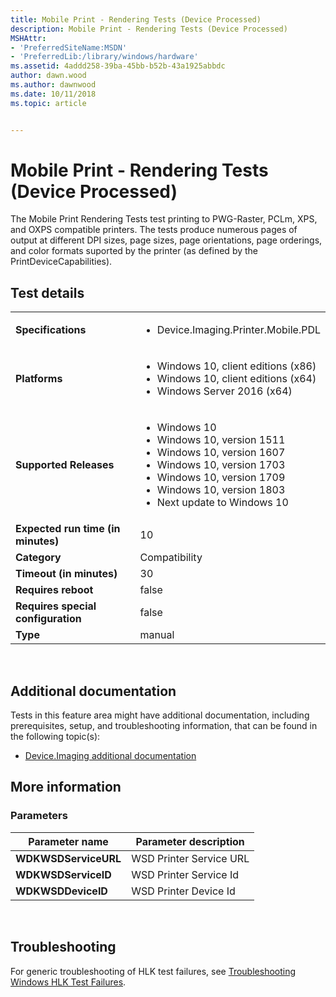 ```yaml
---
title: Mobile Print - Rendering Tests (Device Processed)
description: Mobile Print - Rendering Tests (Device Processed)
MSHAttr:
- 'PreferredSiteName:MSDN'
- 'PreferredLib:/library/windows/hardware'
ms.assetid: 4addd258-39ba-45bb-b52b-43a1925abbdc
author: dawn.wood
ms.author: dawnwood
ms.date: 10/11/2018
ms.topic: article


---
```


# <span id="p_hlk_test.cd90a4d6-b7e5-4ee1-aea4-84b9ff58ebba"></span>Mobile Print - Rendering Tests (Device Processed)


The Mobile Print Rendering Tests test printing to PWG-Raster, PCLm, XPS, and OXPS compatible printers. The tests produce numerous pages of output at different DPI sizes, page sizes, page orientations, page orderings, and color formats suported by the printer (as defined by the PrintDeviceCapabilities).

## Test details
|||
|---|---|
| **Specifications**  | <ul><li>Device.Imaging.Printer.Mobile.PDL</li></ul> |  
| **Platforms**   | <ul><li>Windows 10, client editions (x86)</li><li>Windows 10, client editions (x64)</li><li>Windows Server 2016 (x64)</li></ul> |
| **Supported Releases** | <ul><li>Windows 10</li><li>Windows 10, version 1511</li><li>Windows 10, version 1607</li><li>Windows 10, version 1703</li><li>Windows 10, version 1709</li><li>Windows 10, version 1803</li><li>Next update to Windows 10</li></ul> |
|**Expected run time (in minutes)**| 10 |
|**Category**| Compatibility |
|**Timeout (in minutes)**| 30 |
|**Requires reboot**| false |
|**Requires special configuration**| false |
|**Type**| manual |

 

## <span id="Additional_documentation"></span><span id="additional_documentation"></span><span id="ADDITIONAL_DOCUMENTATION"></span>Additional documentation


Tests in this feature area might have additional documentation, including prerequisites, setup, and troubleshooting information, that can be found in the following topic(s):

-   [Device.Imaging additional documentation](device-imaging-additional-documentation.md)

## <span id="More_information"></span><span id="more_information"></span><span id="MORE_INFORMATION"></span>More information


### <span id="Parameters"></span><span id="parameters"></span><span id="PARAMETERS"></span>Parameters

| Parameter name       | Parameter description   |
|----------------------|-------------------------|
| **WDKWSDServiceURL** | WSD Printer Service URL |
| **WDKWSDServiceID**  | WSD Printer Service Id  |
| **WDKWSDDeviceID**   | WSD Printer Device Id   |

 

## <span id="Troubleshooting"></span><span id="troubleshooting"></span><span id="TROUBLESHOOTING"></span>Troubleshooting


For generic troubleshooting of HLK test failures, see [Troubleshooting Windows HLK Test Failures](..\user\troubleshooting-windows-hlk-test-failures.md).

 

 






